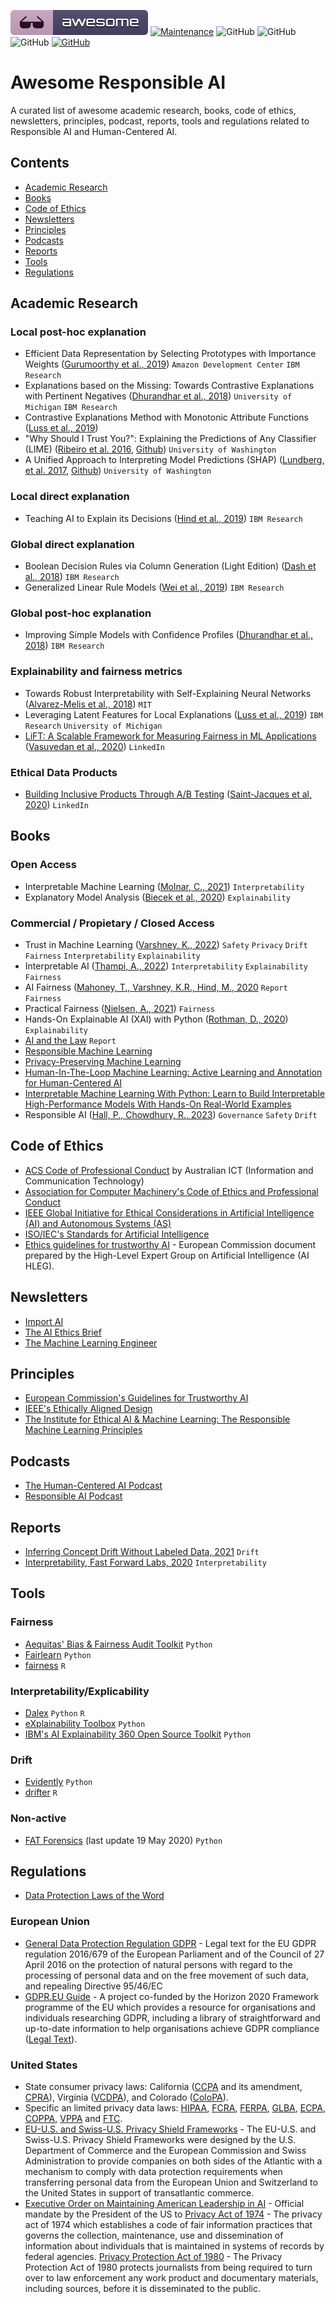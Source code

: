 [![Awesome](awesome.svg)](https://github.com/AthenaCore/AwesomeResponsibleAI)
[![Maintenance](https://img.shields.io/badge/Maintained%3F-YES-green.svg)](https://github.com/AthenaCore/AwesomeResponsibleAI/graphs/commit-activity)
![GitHub](https://img.shields.io/badge/Release-PROD-yellow.svg)
![GitHub](https://img.shields.io/badge/Languages-MULTI-blue.svg)
![GitHub](https://img.shields.io/badge/License-MIT-lightgrey.svg)
[![GitHub](https://img.shields.io/twitter/follow/athenacoreai.svg?label=Follow)](https://twitter.com/athenacoreai)

# Awesome Responsible AI
A curated list of awesome academic research, books, code of ethics, newsletters, principles, podcast, reports, tools and regulations related to Responsible AI and Human-Centered AI.

## Contents

- [Academic Research](#academic-research)
- [Books](#books)
- [Code of Ethics](#code-of-ethics)
- [Newsletters](#newsletters)
- [Principles](#principles)
- [Podcasts](#podcasts)
- [Reports](#reports)
- [Tools](#tools)
- [Regulations](#regulations)

## Academic Research

### Local post-hoc explanation 

- Efficient Data Representation by Selecting Prototypes with Importance Weights ([Gurumoorthy et al., 2019](https://arxiv.org/abs/1707.01212)) `Amazon Development Center` `IBM Research`
- Explanations based on the Missing: Towards Contrastive Explanations with Pertinent Negatives ([Dhurandhar et al., 2018](https://papers.nips.cc/paper/7340-explanations-based-on-the-missing-towards-contrastive-explanations-with-pertinent-negatives)) `University of Michigan` `IBM Research`
- Contrastive Explanations Method with Monotonic Attribute Functions ([Luss et al., 2019](https://arxiv.org/abs/1905.12698))
- "Why Should I Trust You?": Explaining the Predictions of Any Classifier (LIME) ([Ribeiro et al. 2016](https://arxiv.org/abs/1602.04938),  [Github](https://github.com/marcotcr/lime)) `University of Washington`
- A Unified Approach to Interpreting Model Predictions (SHAP) ([Lundberg, et al. 2017](http://papers.nips.cc/paper/7062-a-unified-approach-to-interpreting-model-predictions),  [Github](https://github.com/slundberg/shap)) `University of Washington`

### Local direct explanation

- Teaching AI to Explain its Decisions ([Hind et al., 2019](https://doi.org/10.1145/3306618.3314273)) `IBM Research`
   
### Global direct explanation

- Boolean Decision Rules via Column Generation (Light Edition) ([Dash et al., 2018](https://papers.nips.cc/paper/7716-boolean-decision-rules-via-column-generation)) `IBM Research`
- Generalized Linear Rule Models ([Wei et al., 2019](http://proceedings.mlr.press/v97/wei19a.html)) `IBM Research`

### Global post-hoc explanation 

- Improving Simple Models with Confidence Profiles ([Dhurandhar et al., 2018](https://papers.nips.cc/paper/8231-improving-simple-models-with-confidence-profiles)) `IBM Research`

### Explainability and fairness metrics

- Towards Robust Interpretability with Self-Explaining Neural Networks ([Alvarez-Melis et al., 2018](https://papers.nips.cc/paper/8003-towards-robust-interpretability-with-self-explaining-neural-networks)) `MIT`
- Leveraging Latent Features for Local Explanations ([Luss et al., 2019](https://arxiv.org/abs/1905.12698)) `IBM Research` `University of Michigan`
- [LiFT: A Scalable Framework for Measuring Fairness in ML Applications](https://engineering.linkedin.com/blog/2020/lift-addressing-bias-in-large-scale-ai-applications) ([Vasuvedan et al., 2020](https://arxiv.org/abs/2008.07433)) `LinkedIn`

### Ethical Data Products

- [Building Inclusive Products Through A/B Testing](https://engineering.linkedin.com/blog/2020/building-inclusive-products-through-a-b-testing) ([Saint-Jacques et al, 2020](https://arxiv.org/pdf/2002.05819)) `LinkedIn`

## Books

### Open Access

- Interpretable Machine Learning ([Molnar, C., 2021](https://christophm.github.io/interpretable-ml-book/)) `Interpretability`
- Explanatory Model Analysis ([Biecek et al., 2020](https://ema.drwhy.ai)) `Explainability`

### Commercial / Propietary / Closed Access

- Trust in Machine Learning ([Varshney, K., 2022](https://www.manning.com/books/trust-in-machine-learning)) `Safety` `Privacy` `Drift` `Fairness` `Interpretability` `Explainability`
- Interpretable AI ([Thampi, A., 2022](https://www.manning.com/books/interpretable-ai)) `Interpretability` `Explainability` `Fairness`
- AI Fairness ([Mahoney, T., Varshney, K.R., Hind, M., 2020](https://learning.oreilly.com/library/view/ai-fairness/9781492077664/) `Report` `Fairness`
- Practical Fairness ([Nielsen, A., 2021](https://learning.oreilly.com/library/view/practical-fairness/9781492075721/)) `Fairness`
- Hands-On Explainable AI (XAI) with Python ([Rothman, D., 2020](https://www.packtpub.com/product/hands-on-explainable-ai-xai-with-python/9781800208131)) `Explainability`
- [AI and the Law](https://learning.oreilly.com/library/view/ai-and-the/9781492091837/) `Report`
- [Responsible Machine Learning](https://learning.oreilly.com/library/view/responsible-machine-learning/9781492090878/)
- [Privacy-Preserving Machine Learning](https://www.manning.com/books/privacy-preserving-machine-learning)
- [Human-In-The-Loop Machine Learning: Active Learning and Annotation for Human-Centered AI](https://www.manning.com/books/human-in-the-loop-machine-learning)
- [Interpretable Machine Learning With Python: Learn to Build Interpretable High-Performance Models With Hands-On Real-World Examples](https://www.packtpub.com/product/interpretable-machine-learning-with-python/9781800203907)
- Responsible AI ([Hall, P., Chowdhury, R., 2023](https://learning.oreilly.com/library/view/responsible-ai/9781098102425/)) `Governance` `Safety` `Drift`

## Code of Ethics

- [ACS Code of Professional Conduct](https://www.acs.org.au/content/dam/acs/rules-and-regulations/Code-of-Professional-Conduct_v2.1.pdf) by Australian ICT (Information and Communication Technology)
- [Association for Computer Machinery's Code of Ethics and Professional Conduct](https://www.acm.org/code-of-ethics)
- [IEEE Global Initiative for Ethical Considerations in Artificial Intelligence (AI) and Autonomous Systems (AS)](https://ethicsinaction.ieee.org/)
- [ISO/IEC's Standards for Artificial Intelligence](https://www.iso.org/committee/6794475/x/catalogue/)
- [Ethics guidelines for trustworthy AI](https://op.europa.eu/en/publication-detail/-/publication/d3988569-0434-11ea-8c1f-01aa75ed71a1/language-en/format-PDF/source-229277158) - European Commission document prepared by the High-Level Expert Group on Artificial Intelligence (AI HLEG).

## Newsletters

- [Import AI](https://jack-clark.net)
- [The AI Ethics Brief](https://brief.montrealethics.ai)
- [The Machine Learning Engineer](https://ethical.institute/mle.html) 

## Principles

- [European Commission's Guidelines for Trustworthy AI](https://ec.europa.eu/futurium/en/ai-alliance-consultation)
- [IEEE's Ethically Aligned Design](https://ethicsinaction.ieee.org/)
- [The Institute for Ethical AI & Machine Learning: The Responsible Machine Learning Principles](https://ethical.institute/principles.html)

## Podcasts

- [The Human-Centered AI Podcast](https://podcasts.apple.com/us/podcast/the-human-centered-ai-podcast/id1499839858)
- [Responsible AI Podcast](https://open.spotify.com/show/63Fx70r96P3ghWavisvPEQ)

## Reports

- [Inferring Concept Drift Without Labeled Data, 2021](https://concept-drift.fastforwardlabs.com) `Drift`
- [Interpretability, Fast Forward Labs, 2020](https://ff06-2020.fastforwardlabs.com) `Interpretability`

## Tools

### Fairness

- [Aequitas' Bias & Fairness Audit Toolkit](http://aequitas.dssg.io/) `Python`
- [Fairlearn](https://fairlearn.org) `Python`
- [fairness](https://cran.r-project.org/web/packages/fairness/) `R`

### Interpretability/Explicability

- [Dalex](https://dalex.drwhy.ai) `Python` `R`
- [eXplainability Toolbox](https://ethical.institute/xai.html) `Python`
- [IBM's AI Explainability 360 Open Source Toolkit](http://aix360.mybluemix.net/) `Python`

### Drift

- [Evidently](https://github.com/evidentlyai/evidently) `Python`
- [drifter](https://cran.r-project.org/web/packages/drifter/) `R`

### Non-active

- [FAT Forensics](https://fat-forensics.org/) (last update 19 May 2020) `Python`

## Regulations

- [Data Protection Laws of the Word](https://www.dlapiperdataprotection.com)

### European Union

- [General Data Protection Regulation GDPR](https://eur-lex.europa.eu/legal-content/EN/TXT/?uri=celex%3A32016R0679) - Legal text for the EU GDPR regulation 2016/679 of the European Parliament and of the Council of 27 April 2016 on the protection of natural persons with regard to the processing of personal data and on the free movement of such data, and repealing Directive 95/46/EC
- [GDPR.EU Guide](https://gdpr.eu/) - A project co-funded by the Horizon 2020 Framework programme of the EU which provides a resource for organisations and individuals researching GDPR, including a library of straightforward and up-to-date information to help organisations achieve GDPR compliance ([Legal Text](https://www.govinfo.gov/content/pkg/USCODE-2012-title5/pdf/USCODE-2012-title5-partI-chap5-subchapII-sec552a.pdf)).

### United States

- State consumer privacy laws: California ([CCPA](https://www.oag.ca.gov/privacy/ccpa) and its amendment, [CPRA](https://leginfo.legislature.ca.gov/faces/billTextClient.xhtml?bill_id=202120220AB1490)), Virginia ([VCDPA](https://lis.virginia.gov/cgi-bin/legp604.exe?212+sum+HB2307)), and Colorado ([ColoPA](https://leg.colorado.gov/sites/default/files/documents/2021A/bills/2021a_190_rer.pdf)).
- Specific an limited privacy data laws: [HIPAA](https://www.cdc.gov/phlp/publications/topic/hipaa.html), [FCRA](https://www.ftc.gov/enforcement/statutes/fair-credit-reporting-act), [FERPA](https://www.cdc.gov/phlp/publications/topic/ferpa.html), [GLBA](https://www.ftc.gov/tips-advice/business-center/privacy-and-security/gramm-leach-bliley-act), [ECPA](https://bja.ojp.gov/program/it/privacy-civil-liberties/authorities/statutes/1285), [COPPA](https://www.ftc.gov/enforcement/rules/rulemaking-regulatory-reform-proceedings/childrens-online-privacy-protection-rule), [VPPA](https://www.law.cornell.edu/uscode/text/18/2710) and [FTC](https://www.ftc.gov/enforcement/statutes/federal-trade-commission-act).
- [EU-U.S. and Swiss-U.S. Privacy Shield Frameworks](https://www.privacyshield.gov/welcome) - The EU-U.S. and Swiss-U.S. Privacy Shield Frameworks were designed by the U.S. Department of Commerce and the European Commission and Swiss Administration to provide companies on both sides of the Atlantic with a mechanism to comply with data protection requirements when transferring personal data from the European Union and Switzerland to the United States in support of transatlantic commerce.
- [Executive Order on Maintaining American Leadership in AI](https://www.whitehouse.gov/presidential-actions/executive-order-maintaining-american-leadership-artificial-intelligence/) - Official mandate by the President of the US to 
[Privacy Act of 1974](https://www.justice.gov/opcl/privacy-act-1974) - The privacy act of 1974 which establishes a code of fair information practices that governs the collection, maintenance, use and dissemination of information about individuals that is maintained in systems of records by federal agencies.
[Privacy Protection Act of 1980](https://epic.org/privacy/ppa/) - The Privacy Protection Act of 1980 protects journalists from being required to turn over to law enforcement any work product and documentary materials, including sources, before it is disseminated to the public.
